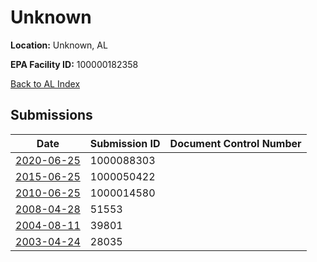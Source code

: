 # Unknown

**Location:** Unknown, AL

**EPA Facility ID:** 100000182358

[Back to AL Index](../../index.md)

## Submissions

| Date | Submission ID | Document Control Number |
|------|--------------|-------------------------|
| [2020-06-25](submissions/1000088303.md) | 1000088303 |  |
| [2015-06-25](submissions/1000050422.md) | 1000050422 |  |
| [2010-06-25](submissions/1000014580.md) | 1000014580 |  |
| [2008-04-28](submissions/51553.md) | 51553 |  |
| [2004-08-11](submissions/39801.md) | 39801 |  |
| [2003-04-24](submissions/28035.md) | 28035 |  |
